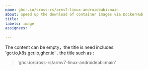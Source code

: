 ```yaml
---
name: ghcr.io/cross-rs/armv7-linux-androideabi:main
about: Speed up the download of container images via DockerHub
title: ''
labels: image
assignees: ''

---
```


The content can be empty，the title is need includes: 'gcr.io,k8s.gcr.io,ghcr.io' .
the title such as :
> 'ghcr.io/cross-rs/armv7-linux-androideabi:main'
